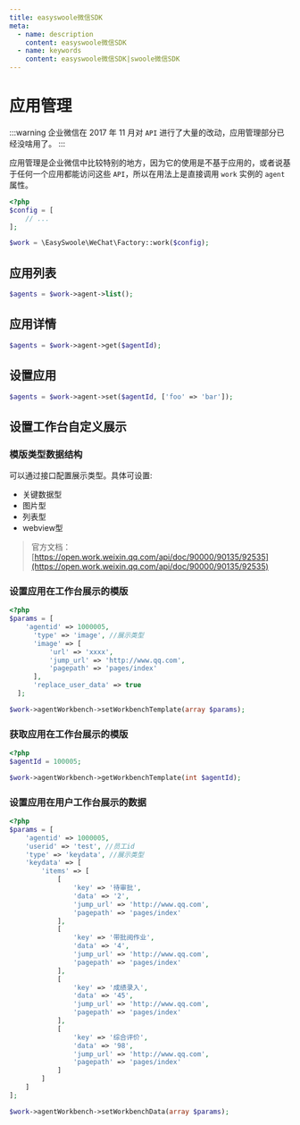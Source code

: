 ```yaml
---
title: easyswoole微信SDK
meta:
  - name: description
    content: easyswoole微信SDK
  - name: keywords
    content: easyswoole微信SDK|swoole微信SDK
---
```


# 应用管理

:::warning
 企业微信在 2017 年 11 月对 `API` 进行了大量的改动，应用管理部分已经没啥用了。
:::

应用管理是企业微信中比较特别的地方，因为它的使用是不基于应用的，或者说基于任何一个应用都能访问这些 `API`，所以在用法上是直接调用 `work` 实例的 `agent` 属性。

```php
<?php
$config = [
    // ...
];

$work = \EasySwoole\WeChat\Factory::work($config);
```

## 应用列表

```php
$agents = $work->agent->list();
```

## 应用详情

```php
$agents = $work->agent->get($agentId); 
```

## 设置应用

```php
$agents = $work->agent->set($agentId, ['foo' => 'bar']);
```

## 设置工作台自定义展示

### 模版类型数据结构

可以通过接口配置展示类型。具体可设置:

- 关键数据型
- 图片型
- 列表型
- webview型

> 官方文档：[https://open.work.weixin.qq.com/api/doc/90000/90135/92535](https://open.work.weixin.qq.com/api/doc/90000/90135/92535)

### 设置应用在工作台展示的模版

```php
<?php
$params = [
    'agentid' => 1000005,
      'type' => 'image', //展示类型
      'image' => [
          'url' => 'xxxx',
          'jump_url' => 'http://www.qq.com',
          'pagepath' => 'pages/index'
      ],
      'replace_user_data' => true
  ];

$work->agentWorkbench->setWorkbenchTemplate(array $params);
```

### 获取应用在工作台展示的模版

```php
<?php
$agentId = 100005;

$work->agentWorkbench->getWorkbenchTemplate(int $agentId);
```

### 设置应用在用户工作台展示的数据

```php
<?php
$params = [
    'agentid' => 1000005,
    'userid' => 'test', //员工id
    'type' => 'keydata', //展示类型
    'keydata' => [
        'items' => [
            [
                'key' => '待审批',
                'data' => '2',
                'jump_url' => 'http://www.qq.com',
                'pagepath' => 'pages/index'
            ],
            [
                'key' => '带批阅作业',
                'data' => '4',
                'jump_url' => 'http://www.qq.com',
                'pagepath' => 'pages/index'
            ],
            [
                'key' => '成绩录入',
                'data' => '45',
                'jump_url' => 'http://www.qq.com',
                'pagepath' => 'pages/index'
            ],
            [
                'key' => '综合评价',
                'data' => '98',
                'jump_url' => 'http://www.qq.com',
                'pagepath' => 'pages/index'
            ]
        ]
    ]
];

$work->agentWorkbench->setWorkbenchData(array $params);
```
